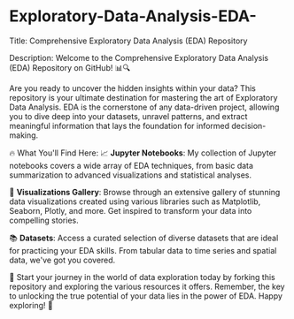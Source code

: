 # Exploratory-Data-Analysis-EDA-
Title: Comprehensive Exploratory Data Analysis (EDA) Repository

Description:
Welcome to the Comprehensive Exploratory Data Analysis (EDA) Repository on GitHub! 📊🔍

Are you ready to uncover the hidden insights within your data? This repository is your ultimate destination for mastering the art of Exploratory Data Analysis. EDA is the cornerstone of any data-driven project, allowing you to dive deep into your datasets, unravel patterns, and extract meaningful information that lays the foundation for informed decision-making.

🔥 What You'll Find Here:
📈 **Jupyter Notebooks**: My collection of Jupyter notebooks covers a wide array of EDA techniques, from basic data summarization to advanced visualizations and statistical analyses.

🎨 **Visualizations Gallery**: Browse through an extensive gallery of stunning data visualizations created using various libraries such as Matplotlib, Seaborn, Plotly, and more. Get inspired to transform your data into compelling stories.

📚 **Datasets**: Access a curated selection of diverse datasets that are ideal for practicing your EDA skills. From tabular data to time series and spatial data, we've got you covered.
 
🚀 Start your journey in the world of data exploration today by forking this repository and exploring the various resources it offers. Remember, the key to unlocking the true potential of your data lies in the power of EDA. Happy exploring! 🌟
